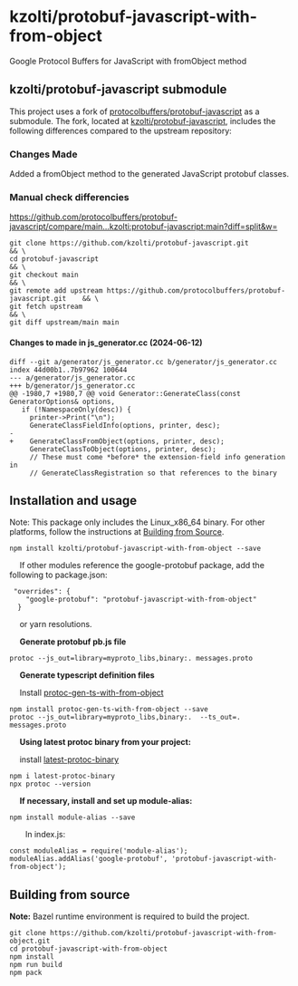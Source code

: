 # kzolti/protobuf-javascript-with-from-object
Google Protocol Buffers for JavaScript with fromObject method

## kzolti/protobuf-javascript submodule

This project uses a fork of [protocolbuffers/protobuf-javascript](https://github.com/protocolbuffers/protobuf-javascript) as a submodule. The fork, located at [kzolti/protobuf-javascript](https://github.com/kzolti/protobuf-javascript.git), includes the following differences compared to the upstream repository:


###  Changes Made

Added a fromObject method to the generated JavaScript protobuf classes.

### Manual check differencies
https://github.com/protocolbuffers/protobuf-javascript/compare/main...kzolti:protobuf-javascript:main?diff=split&w=
```
git clone https://github.com/kzolti/protobuf-javascript.git                           && \ 
cd protobuf-javascript                                                                && \ 
git checkout main                                                                     && \
git remote add upstream https://github.com/protocolbuffers/protobuf-javascript.git    && \
git fetch upstream                                                                    && \
git diff upstream/main main   
```
#### Changes to made in js_generator.cc (2024-06-12)
```
diff --git a/generator/js_generator.cc b/generator/js_generator.cc
index 44d00b1..7b97962 100644
--- a/generator/js_generator.cc
+++ b/generator/js_generator.cc
@@ -1980,7 +1980,7 @@ void Generator::GenerateClass(const GeneratorOptions& options,
   if (!NamespaceOnly(desc)) {
     printer->Print("\n");
     GenerateClassFieldInfo(options, printer, desc);
-
+    GenerateClassFromObject(options, printer, desc);
     GenerateClassToObject(options, printer, desc);
     // These must come *before* the extension-field info generation in
     // GenerateClassRegistration so that references to the binary
```
## Installation and usage
Note: This package only includes the Linux_x86_64 binary. For other platforms, follow the instructions at [Building from Source](#building-from-source).

```
npm install kzolti/protobuf-javascript-with-from-object --save
```
&emsp; If other modules reference the google-protobuf package, add the following to package.json:
```
 "overrides": {
    "google-protobuf": "protobuf-javascript-with-from-object"
  }
```
&emsp; or yarn resolutions.


&emsp; <b>Generate protobuf pb.js file</b>
```
protoc --js_out=library=myproto_libs,binary:. messages.proto
```
&emsp; <b>Generate typescript definition files</b>

&emsp; Install [protoc-gen-ts-with-from-object](https://github.com/kzolti/protoc-gen-ts-with-from-object)
```
npm install protoc-gen-ts-with-from-object --save
protoc --js_out=library=myproto_libs,binary:.  --ts_out=.  messages.proto
```
&emsp; <b>Using latest protoc binary from your project:</b>

&emsp; install [latest-protoc-binary](https://github.com/kzolti/latest-protoc-binary)
```
npm i latest-protoc-binary
npx protoc --version
```


&emsp; <b>If necessary, install and set up module-alias:</b>
```
npm install module-alias --save

```
&emsp;&emsp;In index.js:
```
const moduleAlias = require('module-alias');
moduleAlias.addAlias('google-protobuf', 'protobuf-javascript-with-from-object');
```
## Building from source
**Note:** Bazel runtime environment is required to build the project.
```
git clone https://github.com/kzolti/protobuf-javascript-with-from-object.git
cd protobuf-javascript-with-from-object                                     
npm install
npm run build
npm pack
```
<br/>
<br/>
<br/>
<br/>
<br/>
<br/>
<br/>
<br/>
<br/>
<br/>
<br/>
<br/>
<br/>
<br/>
<br/>
<br/>
<br/>
<br/>
<br/>
<br/>
<br/>
<br/>
<br/>
<br/>
<br/>
<br/>
<br/>
